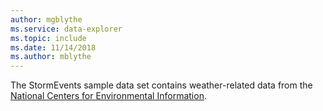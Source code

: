 ```yaml
---
author: mgblythe
ms.service: data-explorer
ms.topic: include
ms.date: 11/14/2018
ms.author: mblythe
---
```


The StormEvents sample data set contains weather-related data from the [National Centers for Environmental Information](https://www.ncdc.noaa.gov/stormevents/).